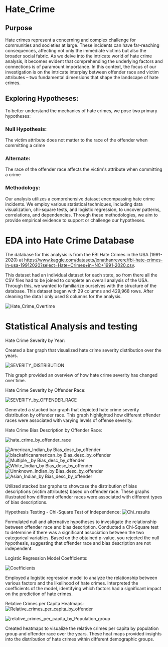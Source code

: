 # Hate_Crime

## Purpose
Hate crimes represent a concerning and complex challenge for communities and societies at large. These incidents can have far-reaching consequences, affecting not only the immediate victims but also the broader social fabric. As we delve into the intricate world of hate crime analysis, it becomes evident that comprehending the underlying factors and connections is of paramount importance. In this context, the focus of our investigation is on the intricate interplay between offender race and victim attributes – two fundamental dimensions that shape the landscape of hate crimes.

## Exploring Hypotheses:
To better understand the mechanics of hate crimes, we pose two primary hypotheses:

### Null Hypothesis:  
The victim attribute does not matter to the race of the offender when  committing a crime

### Alternate:
The race of the offender race affects the victim's attribute when committing a crime

### Methodology:
Our analysis utilizes a comprehensive dataset encompassing hate crime incidents. We employ various statistical techniques, including data visualization, chi-square tests, and logistic regression, to uncover patterns, correlations, and dependencies. Through these methodologies, we aim to provide empirical evidence to support or challenge our hypotheses.

# EDA into Hate Crime Database
The database for this analysis is from the FBI Hate Crimes in the USA (1991-2020) at https://www.kaggle.com/datasets/jonathanrevere/fbi-hate-crimes-in-usa-19912020?select=Hate+Crimes+in+NC+1991-2020.csv. 

This dataset had an individual dataset for each state, so from there all the CSV files had to be joined to complete an overall analysis of the USA.
Through this, we wanted to familiarize ourselves with the structure of the database. This dataset began with 29 columns and 429,968 rows.  After cleaning the data I only used 8 columns for the analysis.



![Hate_Crime_Overtime](https://github.com/Chris-Vicks/Hate_Crime/blob/main/img/US%20Hate%20Crime%20over%20time.png)

# Statistical Analysis and testing
Hate Crime Severity by Year:

Created a bar graph that visualized hate crime severity distribution over the years.

![SEVERITY_DISTRIBUTION](https://github.com/Chris-Vicks/Hate_Crime/blob/main/img/Severity%20Overtime.png)

This graph provided an overview of how hate crime severity has changed over time.

Hate Crime Severity by Offender Race:


![SEVERITY_by_OFFENDER_RACE](https://github.com/Chris-Vicks/Hate_Crime/blob/main/img/Total%20incidents%20by%20offender.png)


Generated a stacked bar graph that depicted hate crime severity distribution by offender race.
This graph highlighted how different offender races were associated with varying levels of offense severity.

Hate Crime Bias Description by Offender Race:

![hate_crime_by_offender_race](https://github.com/Chris-Vicks/Hate_Crime/blob/main/img/Hate%20Crime%20by%20Offender%20Race%20and%20Year.png)

![American_Indian_by Bias_desc_by_offender](https://github.com/Chris-Vicks/Hate_Crime/blob/main/img/American%20Indian.png)
![blackafricanamerican_by Bias_desc_by_offender](https://github.com/Chris-Vicks/Hate_Crime/blob/main/img/Black_African%20American.png)
![Multiple__by Bias_desc_by_offender](https://github.com/Chris-Vicks/Hate_Crime/blob/main/img/Multiple.png)
![White_Indian_by Bias_desc_by_offender](https://github.com/Chris-Vicks/Hate_Crime/blob/main/img/White.png)
![Unnknown_Indian_by Bias_desc_by_offender](https://github.com/Chris-Vicks/Hate_Crime/blob/main/img/Unknown.png)
![Asian_Indian_by Bias_desc_by_offender](https://github.com/Chris-Vicks/Hate_Crime/blob/main/img/asian.png)


Utilized stacked bar graphs to showcase the distribution of bias descriptions (victim attributes) based on offender race.
These graphs illustrated how different offender races were associated with different types of bias descriptions.

Hypothesis Testing - Chi-Square Test of Independence:
![Chi_results](https://github.com/Chris-Vicks/Hate_Crime/blob/main/img/CHI%20Squared.PNG)

Formulated null and alternative hypotheses to investigate the relationship between offender race and bias description.
Conducted a Chi-Square test to determine if there was a significant association between the two categorical variables.
Based on the obtained p-value, you rejected the null hypothesis, suggesting that offender race and bias description are not independent.

Logistic Regression Model Coefficients:

![Coefficients](https://github.com/Chris-Vicks/Hate_Crime/blob/main/img/COEF.png)

Employed a logistic regression model to analyze the relationship between various factors and the likelihood of hate crimes.
Interpreted the coefficients of the model, identifying which factors had a significant impact on the prediction of hate crimes.


Relative Crimes per Capita Heatmaps:
![Relative_crimes_per_capita_by_offender](https://github.com/Chris-Vicks/Hate_Crime/blob/main/img/relative%20Crimes%20per%20capita%20by%20offender%20race%20and%20year.png)

![relative_crimes_per_capita_by_Population_group](https://github.com/Chris-Vicks/Hate_Crime/blob/main/img/Relative%20crime%20per%20capita.png)

Created heatmaps to visualize the relative crimes per capita by population group and offender race over the years.
These heat maps provided insights into the distribution of hate crimes within different demographic groups.


